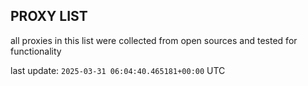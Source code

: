 ## PROXY LIST

all proxies in this list were collected from open sources and tested for functionality

last update: `2025-03-31 06:04:40.465181+00:00` UTC
